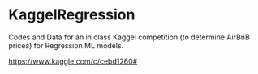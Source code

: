 # KaggelRegression

Codes and Data for an in class Kaggel competition (to determine AirBnB prices) for Regression ML models. 

https://www.kaggle.com/c/cebd1260#
